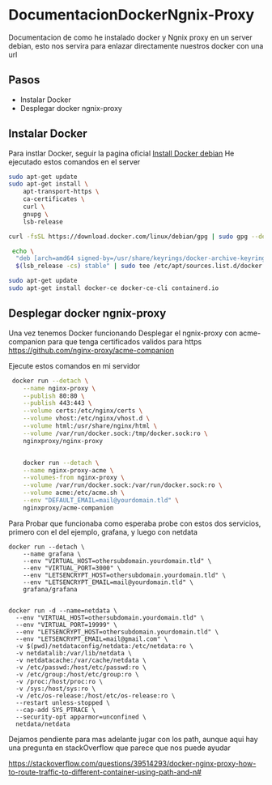 # DocumentacionDockerNgnix-Proxy
Documentacion de como he instalado docker y Ngnix proxy en un server debian,
esto nos servira para enlazar directamente nuestros docker con una url


## Pasos
- Instalar Docker
- Desplegar docker ngnix-proxy

## Instalar Docker
Para instlar Docker, seguir la pagina oficial
[Install Docker debian](https://docs.docker.com/engine/install/debian/)
He ejecutado estos comandos en el server
```bash
sudo apt-get update
sudo apt-get install \
    apt-transport-https \
    ca-certificates \
    curl \
    gnupg \
    lsb-release

curl -fsSL https://download.docker.com/linux/debian/gpg | sudo gpg --dearmor -o /usr/share/keyrings/docker-archive-keyring.gpg

 echo \
  "deb [arch=amd64 signed-by=/usr/share/keyrings/docker-archive-keyring.gpg] https://download.docker.com/linux/debian \
  $(lsb_release -cs) stable" | sudo tee /etc/apt/sources.list.d/docker.list > /dev/null

sudo apt-get update
sudo apt-get install docker-ce docker-ce-cli containerd.io
```
## Desplegar docker ngnix-proxy
Una vez tenemos Docker funcionando
Desplegar el ngnix-proxy con acme-companion para que tenga certificados validos para https
https://github.com/nginx-proxy/acme-companion

Ejecute estos comandos en mi servidor
```bash
 docker run --detach \
    --name nginx-proxy \
    --publish 80:80 \
    --publish 443:443 \
    --volume certs:/etc/nginx/certs \
    --volume vhost:/etc/nginx/vhost.d \
    --volume html:/usr/share/nginx/html \
    --volume /var/run/docker.sock:/tmp/docker.sock:ro \
    nginxproxy/nginx-proxy


    docker run --detach \
    --name nginx-proxy-acme \
    --volumes-from nginx-proxy \
    --volume /var/run/docker.sock:/var/run/docker.sock:ro \
    --volume acme:/etc/acme.sh \
    --env "DEFAULT_EMAIL=mail@yourdomain.tld" \
    nginxproxy/acme-companion
```

Para Probar que funcionaba como esperaba  probe con estos  dos servicios, primero con el del ejemplo, grafana, y luego con netdata

```
docker run --detach \
    --name grafana \
    --env "VIRTUAL_HOST=othersubdomain.yourdomain.tld" \
    --env "VIRTUAL_PORT=3000" \
    --env "LETSENCRYPT_HOST=othersubdomain.yourdomain.tld" \
    --env "LETSENCRYPT_EMAIL=mail@yourdomain.tld" \
    grafana/grafana


docker run -d --name=netdata \
  --env "VIRTUAL_HOST=othersubdomain.yourdomain.tld" \
  --env "VIRTUAL_PORT=19999" \
  --env "LETSENCRYPT_HOST=othersubdomain.yourdomain.tld" \
  --env "LETSENCRYPT_EMAIL=mail@gmail.com" \
  -v $(pwd)/netdataconfig/netdata:/etc/netdata:ro \
  -v netdatalib:/var/lib/netdata \
  -v netdatacache:/var/cache/netdata \
  -v /etc/passwd:/host/etc/passwd:ro \
  -v /etc/group:/host/etc/group:ro \
  -v /proc:/host/proc:ro \
  -v /sys:/host/sys:ro \
  -v /etc/os-release:/host/etc/os-release:ro \
  --restart unless-stopped \
  --cap-add SYS_PTRACE \
  --security-opt apparmor=unconfined \
  netdata/netdata
```
Dejamos pendiente para mas adelante jugar con los path, aunque aqui hay  una pregunta en stackOverflow que  parece que nos puede ayudar

https://stackoverflow.com/questions/39514293/docker-nginx-proxy-how-to-route-traffic-to-different-container-using-path-and-n#